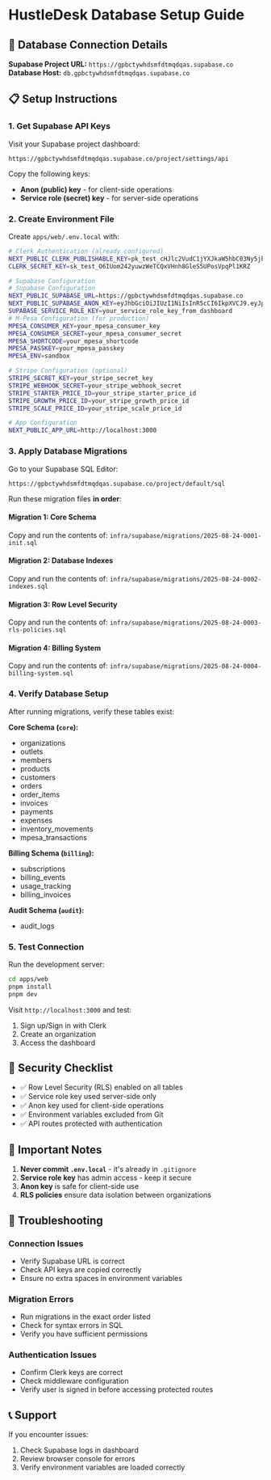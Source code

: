 # HustleDesk Database Setup Guide

## 🔗 Database Connection Details

**Supabase Project URL:** `https://gpbctywhdsmfdtmqdqas.supabase.co`
**Database Host:** `db.gpbctywhdsmfdtmqdqas.supabase.co`

## 📋 Setup Instructions

### 1. Get Supabase API Keys

Visit your Supabase project dashboard:
```
https://gpbctywhdsmfdtmqdqas.supabase.co/project/settings/api
```

Copy the following keys:
- **Anon (public) key** - for client-side operations
- **Service role (secret) key** - for server-side operations

### 2. Create Environment File

Create `apps/web/.env.local` with:

```bash
# Clerk Authentication (already configured)
NEXT_PUBLIC_CLERK_PUBLISHABLE_KEY=pk_test_cHJlc2VudC1jYXJkaW5hbC03Ny5jbGVyay5hY2NvdW50cy5kZXYk
CLERK_SECRET_KEY=sk_test_O6IUom242yuwzWeTCQxVHnh8GleS5UPosVpqPl1KRZ

# Supabase Configuration
# Supabase Configuration
NEXT_PUBLIC_SUPABASE_URL=https://gpbctywhdsmfdtmqdqas.supabase.co
NEXT_PUBLIC_SUPABASE_ANON_KEY=eyJhbGciOiJIUzI1NiIsInR5cCI6IkpXVCJ9.eyJpc3MiOiJzdXBhYmFzZSIsInJlZiI6ImdwYmN0eXdoZHNtZmR0bXFkcWFzIiwicm9sZSI6ImFub24iLCJpYXQiOjE3NTYwMzg1ODMsImV4cCI6MjA3MTYxNDU4M30.K0ms9h3SSXJYIrVMTX2FgLzWvHWTUFj29h5iexD1rg4
SUPABASE_SERVICE_ROLE_KEY=your_service_role_key_from_dashboard
# M-Pesa Configuration (for production)
MPESA_CONSUMER_KEY=your_mpesa_consumer_key
MPESA_CONSUMER_SECRET=your_mpesa_consumer_secret
MPESA_SHORTCODE=your_mpesa_shortcode
MPESA_PASSKEY=your_mpesa_passkey
MPESA_ENV=sandbox

# Stripe Configuration (optional)
STRIPE_SECRET_KEY=your_stripe_secret_key
STRIPE_WEBHOOK_SECRET=your_stripe_webhook_secret
STRIPE_STARTER_PRICE_ID=your_stripe_starter_price_id
STRIPE_GROWTH_PRICE_ID=your_stripe_growth_price_id
STRIPE_SCALE_PRICE_ID=your_stripe_scale_price_id

# App Configuration
NEXT_PUBLIC_APP_URL=http://localhost:3000
```

### 3. Apply Database Migrations

Go to your Supabase SQL Editor:
```
https://gpbctywhdsmfdtmqdqas.supabase.co/project/default/sql
```

Run these migration files **in order**:

#### Migration 1: Core Schema
Copy and run the contents of:
`infra/supabase/migrations/2025-08-24-0001-init.sql`

#### Migration 2: Database Indexes
Copy and run the contents of:
`infra/supabase/migrations/2025-08-24-0002-indexes.sql`

#### Migration 3: Row Level Security
Copy and run the contents of:
`infra/supabase/migrations/2025-08-24-0003-rls-policies.sql`

#### Migration 4: Billing System
Copy and run the contents of:
`infra/supabase/migrations/2025-08-24-0004-billing-system.sql`

### 4. Verify Database Setup

After running migrations, verify these tables exist:

**Core Schema (`core`):**
- organizations
- outlets  
- members
- products
- customers
- orders
- order_items
- invoices
- payments
- expenses
- inventory_movements
- mpesa_transactions

**Billing Schema (`billing`):**
- subscriptions
- billing_events
- usage_tracking
- billing_invoices

**Audit Schema (`audit`):**
- audit_logs

### 5. Test Connection

Run the development server:
```bash
cd apps/web
pnpm install
pnpm dev
```

Visit `http://localhost:3000` and test:
1. Sign up/Sign in with Clerk
2. Create an organization
3. Access the dashboard

## 🔐 Security Checklist

- ✅ Row Level Security (RLS) enabled on all tables
- ✅ Service role key used server-side only
- ✅ Anon key used for client-side operations
- ✅ Environment variables excluded from Git
- ✅ API routes protected with authentication

## 🚨 Important Notes

1. **Never commit `.env.local`** - it's already in `.gitignore`
2. **Service role key** has admin access - keep it secure
3. **Anon key** is safe for client-side use
4. **RLS policies** ensure data isolation between organizations

## 🔧 Troubleshooting

### Connection Issues
- Verify Supabase URL is correct
- Check API keys are copied correctly
- Ensure no extra spaces in environment variables

### Migration Errors
- Run migrations in the exact order listed
- Check for syntax errors in SQL
- Verify you have sufficient permissions

### Authentication Issues
- Confirm Clerk keys are correct
- Check middleware configuration
- Verify user is signed in before accessing protected routes

## 📞 Support

If you encounter issues:
1. Check Supabase logs in dashboard
2. Review browser console for errors  
3. Verify environment variables are loaded correctly
